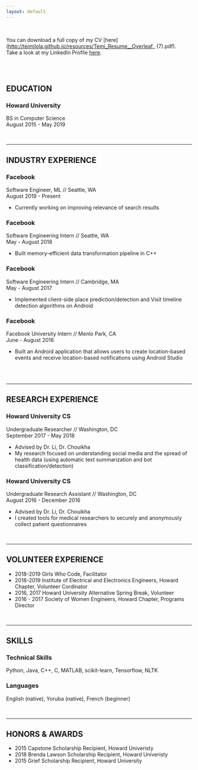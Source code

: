 ```yaml
---
layout: default
---
```


<br>

You can download a full copy of my CV [here](http://teimilola.github.io/resources/Temi_Resume__Overleaf_ (7).pdf).
<br>
Take a look at my LinkedIn Profile [here](https://www.linkedin.com/in/temi-oloyede-swe/).

<br><br>

## EDUCATION

### Howard University
BS in Computer Science
<br>
August 2015 - May 2019

<br>

---

## INDUSTRY EXPERIENCE

### Facebook
Software Engineer, ML // Seattle, WA
<br>
August 2019 - Present
* Currently working on improving relevance of search results


### Facebook
Software Engineering Intern // Seattle, WA
<br>
May - August 2018
* Built memory-efficient data transformation pipeline in C++


### Facebook
Software Engineering Intern // Cambridge, MA
<br>
May - August 2017
* Implemented client-side place prediction/detection and Visit timeline detection algorithms on Android

### Facebook
Facebook University Intern // Menlo Park, CA
<br>
June - August 2016
* Built an Android application that allows users to create location-based events and receive location-based
notifications using Android Studio
<br>

<br>

---

## RESEARCH EXPERIENCE

### Howard University CS
Undergraduate Researcher // Washington, DC
<br>
September 2017 - May 2018
* Advised by Dr. Li, Dr. Chouikha
* My research focused on understanding social media and the spread of health data (using automatic text summarization and bot classification/detection)

### Howard University CS
Undergraduate Research Assistant // Washington, DC
<br>
August 2016 - December 2016
* Advised by Dr. Li, Dr. Chouikha
* I created tools for medical researchers to securely and anonymously collect patient questionnaires

<br>

---

## VOLUNTEER EXPERIENCE

* 2018-2019 Girls Who Code, Facilitator
* 2018-2019 Institute of Electrical and Electronics Engineers, Howard Chapter, Volunteer Cordinator
* 2016, 2017 Howard University Alternative Spring Break, Volunteer
* 2016 - 2017 Society of Women Engineers, Howard Chapter, Programs Director

<br>

---

## SKILLS

### Technical Skills

Python, Java, C++, C, MATLAB, scikit-learn, Tensorflow, NLTK


### Languages

English (native), Yoruba (native), French (beginner)

<br>

---

## HONORS & AWARDS

* 2015 Capstone Scholarship Recipient, Howard Univeristy
* 2018 Brenda Lawson Scholarship Recipient, Howard Univeristy
* 2015 Grief Scholarship Recipient, Howard University

<br>

<br>
